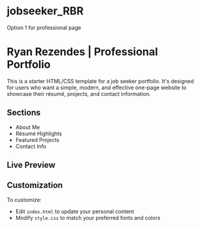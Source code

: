 # jobseeker_RBR
Option 1 for professional page
# Ryan Rezendes | Professional Portfolio

This is a starter HTML/CSS template for a job seeker portfolio. It's designed for users who want a simple, modern, and effective one-page website to showcase their résumé, projects, and contact information.

## Sections

- About Me
- Résumé Highlights
- Featured Projects
- Contact Info

## Live Preview


## Customization

To customize:
- Edit `index.html` to update your personal content
- Modify `style.css` to match your preferred fonts and colors
